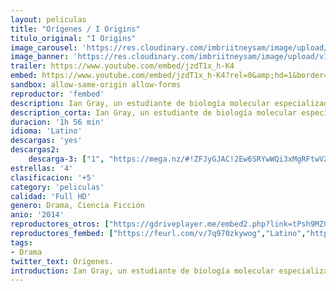```yaml
---
layout: peliculas
title: "Orígenes / I Origins"
titulo_original: "I Origins"
image_carousel: 'https://res.cloudinary.com/imbriitneysam/image/upload/v1548125121/origienes-poster-min.jpg'
image_banner: 'https://res.cloudinary.com/imbriitneysam/image/upload/v1548125121/origines-banner-min.jpg'
trailer: https://www.youtube.com/embed/jzdT1x_h-K4
embed: https://www.youtube.com/embed/jzdT1x_h-K4?rel=0&amp;hd=1&border=0&wmode=opaque&enablejsapi=1&modestbranding=1&controls=1&showinfo=1
sandbox: allow-same-origin allow-forms
reproductor: 'fembed'
description: Ian Gray, un estudiante de biología molecular especializado en la evolución del ojo humano, conoce a una misteriosa mujer cuyo iris es multicolor. Años después, su investigación lo conduce a un descubrimiento asombroso, que podría cambiar la forma en que percibimos nuestra existencia.
description_corta: Ian Gray, un estudiante de biología molecular especializado en la evolución del ojo humano, conoce a una misteriosa mujer cuyo iris es multicolor. Años después, su investigación lo conduce a un descubrimiento asombroso, que podría cambiar la forma en que percibimos nuestra existencia.
duracion: '1h 56 min'
idioma: 'Latino'
descargas: 'yes'
descargas2:
    descarga-3: ["1", "https://mega.nz/#!ZFJyGJAC!2Ew6SRYwWQi3xMgRFtwVZD_LZOKxezkMPgZXpmJkLBY", "https://www.google.com/s2/favicons?domain=mega.nz","Mega","https://res.cloudinary.com/imbriitneysam/image/upload/v1541473684/mexico.png", "Latino", "Full HD"]
estrellas: '4'
clasificacion: '+5'
category: 'peliculas'
calidad: 'Full HD'
genero: Drama, Ciencia Ficción
anio: '2014'
reproductores_otros: ["https://gdriveplayer.me/embed2.php?link=tPsh9MZCroQi15R4SU%252Fomw5IskUX%252Fe69e3HTQlb%252F8aIIwZ1lfdNnqL4ciDzV%252BK%252BwcXfil%252FfMmPbpDeLeWXC%252FGbhZawEmzHFuJrtHQ5yfMMPHaS4lv6q2M4Ca4BDkb7%252BclToRgClvL6e8m0viyGq0iWRtnM77YwSZFZeE4laXJo%252BF7bXg%252FbNPIRkIdyi11QhgA%253D","Latino","https://www.zembed.to/public/dist/asteroid.html?id=a9d487e401316f0e7f7b94ab928f09bb&title=I%20Origins","Latino","https://movcloud.net/embed/nb-CEj8CSucA","Latino","https://mstream.press/psmt1zrmrjre","Latino"]
reproductores_fembed: ["https://feurl.com/v/7q970zkywog","Latino","https://pelispng.online/v/kyjk1s3-88nr-j5","Latino"]
tags:
- Drama
twitter_text: Origenes.
introduction: Ian Gray, un estudiante de biología molecular especializado en la evolución del ojo humano, conoce a una misteriosa mujer cuyo iris es multicolor. Años después, su investigación lo conduce a un descubrimiento asombroso, que podría cambiar la forma en que percibimos nuestra existencia.
---
```



 







